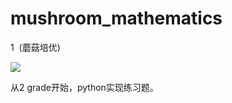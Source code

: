 #  mushroom_mathematics
  1
​												(蘑菇培优)



![](/Users/franco/Dropbox/cassie/mushroom_mathematics/images/index.jpeg)

从2 grade开始，python实现练习题。
